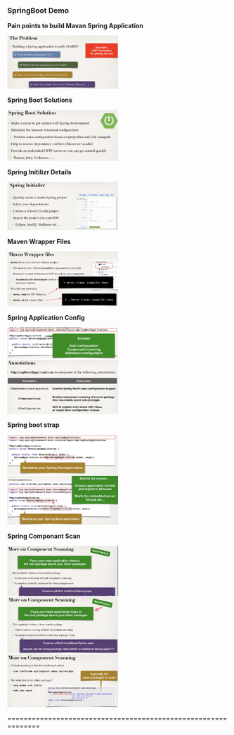 ### SpringBoot Demo
**Pain points to build Mavan Spring Application**

 <img src="images/mavenpainpoints.png" width=50% height=50%>
 
 **Spring Boot Solutions**

 <img src="images/springbootsolution.png" width=50% height=50%>
 
  **Spring Initilizr Details**

 <img src="images/springinitializrbenifits.png" width=50% height=50%>
 
  **Maven Wrapper Files**

 <img src="images/mavenwrapperfiles.png" width=50% height=50%>
 
 **Spring Application Config**
 
  <img src="images/SpringApplicationConfig.png" width=50% height=50%>
  
   <img src="images/SpringApplicationConfig1.png" width=50% height=50%>
   
  **Spring boot strap**
 
  <img src="images/bootstrap.png" width=50% height=50%>
  
   <img src="images/bootstrap1.png" width=50% height=50%>
   
  **Spring Componant Scan**
 
  <img src="images/componentscan.png" width=50% height=50%>
  
   <img src="images/componentscan1.png" width=50% height=50%>
   
   <img src="images/componentscan2.png" width=50% height=50%>
 
 ==============================================================
